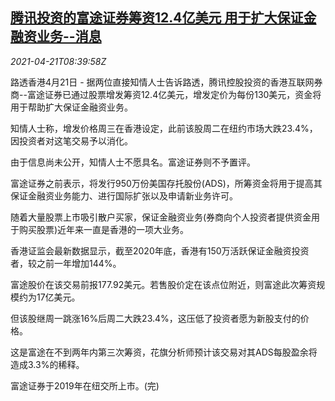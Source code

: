 <!--1618995662000-->
[腾讯投资的富途证券筹资12.4亿美元 用于扩大保证金融资业务--消息](https://cn.reuters.com/article/tencent-hk-securities-financing-0421-idCNKBS2C811Y)
------

<div><i>2021-04-21T08:39:58Z</i></div><p>路透香港4月21日 - 据两位直接知情人士告诉路透，腾讯控股投资的香港互联网券商--富途证券已通过股票增发筹资12.4亿美元，增发定价为每份130美元，资金将用于帮助扩大保证金融资业务。</p><p>知情人士称，增发价格周三在香港设定，此前该股周二在纽约市场大跌23.4%，因投资者对这笔交易予以消化。</p><p>由于信息尚未公开，知情人士不愿具名。富途证券则不予置评。</p><p>富途证券之前表示，将发行950万份美国存托股份(ADS)，所筹资金将用于提高其保证金融资业务能力、进行国际扩张以及申请新业务许可。</p><p>随着大量股票上市吸引散户买家，保证金融资业务(券商向个人投资者提供资金用于购买股票)近年来一直是香港的一项大业务。</p><p>香港证监会最新数据显示，截至2020年底，香港有150万活跃保证金融资投资者，较之前一年增加144%。</p><p>富途股价在该交易前报177.92美元。若售股价定在该点位附近，则富途此次筹资规模约为17亿美元。</p><p>但该股继周一跳涨16%后周二大跌23.4%，这压低了投资者愿为新股支付的价格。</p><p>这是富途在不到两年内第三次筹资，花旗分析师预计该交易对其ADS每股盈余将造成3.3%的稀释。</p><p>富途证券于2019年在纽交所上市。(完)</p>
